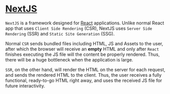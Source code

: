 # [NextJS](https://www.youtube.com/watch?v=Sklc_fQBmcs&t=139s)

`NextJS` is a framework designed for [React](../React/reactNotes.md) applications. Unlike normal React app that uses `Client Side Rendering` (CSR), NextJS uses `Server Side Rendering` (SSR) and `Static Site Generation` (SSG).

Normal `CSR` sends bundled files including HTML, JS and Assets to the user, after which the browser will receive an **empty** HTML and only after `React` finishes executing the JS file will the content be properly rendered. Thus, there will be a huge bottleneck when the application is large. 

`SSR`, on the other hand, will render the HTML on the server for each request, and sends the rendered HTML to the client. Thus, the user receives a fully functional, ready-to-go HTML right away, and uses the received JS file for future interactivity. 

